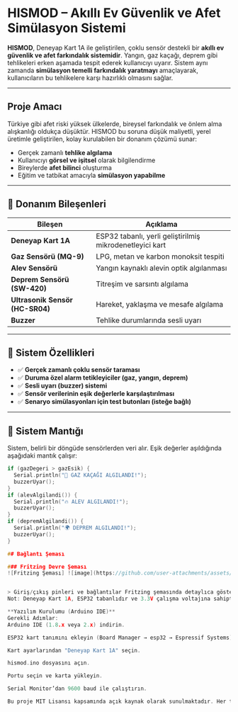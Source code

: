 # HISMOD – Akıllı Ev Güvenlik ve Afet Simülasyon Sistemi 

**HISMOD**, Deneyap Kart 1A ile geliştirilen, çoklu sensör destekli bir **akıllı ev güvenlik ve afet farkındalık sistemidir**. Yangın, gaz kaçağı, deprem gibi tehlikeleri erken aşamada tespit ederek kullanıcıyı uyarır. Sistem aynı zamanda **simülasyon temelli farkındalık yaratmayı** amaçlayarak, kullanıcıların bu tehlikelere karşı hazırlıklı olmasını sağlar.

---

## Proje Amacı

Türkiye gibi afet riski yüksek ülkelerde, bireysel farkındalık ve önlem alma alışkanlığı oldukça düşüktür. HISMOD bu soruna düşük maliyetli, yerel üretimle geliştirilen, kolay kurulabilen bir donanım çözümü sunar:

- Gerçek zamanlı **tehlike algılama**
- Kullanıcıyı **görsel ve işitsel** olarak bilgilendirme
- Bireylerde **afet bilinci** oluşturma
- Eğitim ve tatbikat amacıyla **simülasyon yapabilme**

---

## 🔩 Donanım Bileşenleri

| Bileşen | Açıklama |
|--------|----------|
| **Deneyap Kart 1A** | ESP32 tabanlı, yerli geliştirilmiş mikrodenetleyici kart |
| **Gaz Sensörü (MQ-9)** | LPG, metan ve karbon monoksit tespiti |
| **Alev Sensörü** | Yangın kaynaklı alevin optik algılanması |
| **Deprem Sensörü (SW-420)** | Titreşim ve sarsıntı algılama |
| **Ultrasonik Sensör (HC-SR04)** | Hareket, yaklaşma ve mesafe algılama |
| **Buzzer** | Tehlike durumlarında sesli uyarı |

---

## 🧰 Sistem Özellikleri

- ✅ **Gerçek zamanlı çoklu sensör taraması**
- ✅ **Duruma özel alarm tetikleyiciler (gaz, yangın, deprem)**
- ✅ **Sesli uyarı (buzzer) sistemi**
- ✅ **Sensör verilerinin eşik değerlerle karşılaştırılması**
- ✅ **Senaryo simülasyonları için test butonları (isteğe bağlı)**

---

## 🧠 Sistem Mantığı

Sistem, belirli bir döngüde sensörlerden veri alır. Eşik değerler aşıldığında aşağıdaki mantık çalışır:

```cpp
if (gazDegeri > gazEsik) {
  Serial.println("🚨 GAZ KAÇAĞI ALGILANDI!");
  buzzerUyar();
}
if (alevAlgilandi()) {
  Serial.println("🔥 ALEV ALGILANDI!");
  buzzerUyar();
}
if (depremAlgilandi()) {
  Serial.println("🌍 DEPREM ALGILANDI!");
  buzzerUyar();
}

## Bağlantı Şeması

### Fritzing Devre Şeması  
![Fritzing Şeması] ![image](https://github.com/user-attachments/assets/25502a44-1826-4dd1-ab45-2456fbe12894)


> Giriş/çıkış pinleri ve bağlantılar Fritzing şemasında detaylıca gösterilmiştir.
Not: Deneyap Kart 1A, ESP32 tabanlıdır ve 3.3V çalışma voltajına sahiptir. 5V beslemeli sensörlerde dikkatli olun.

**Yazılım Kurulumu (Arduino IDE)**
Gerekli Adımlar:
Arduino IDE (1.8.x veya 2.x) indirin.

ESP32 kart tanımını ekleyin (Board Manager → esp32 → Espressif Systems).

Kart ayarlarından "Deneyap Kart 1A" seçin.

hismod.ino dosyasını açın.

Portu seçin ve karta yükleyin.

Serial Monitor’dan 9600 baud ile çalıştırın.

Bu proje MIT Lisansı kapsamında açık kaynak olarak sunulmaktadır. Her türlü katkı ve geliştirme memnuniyetle karşılanır.







